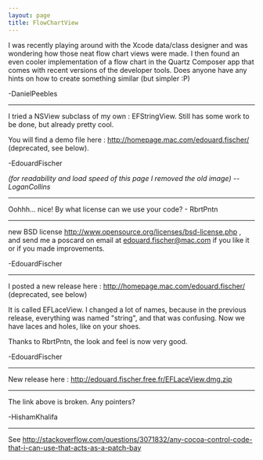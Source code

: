 ```yaml
---
layout: page
title: FlowChartView
---
```




I was recently playing around with the Xcode data/class designer and was wondering how those neat flow chart views were made. I then found an even cooler implementation of a flow chart in the Quartz Composer app that comes with recent versions of the developer tools. Does anyone have any hints on how to create something similar (but simpler :P)


-DanielPeebles

----

I tried a NSView subclass of my own : EFStringView. Still has some work to be done, but already pretty cool.

You will find a demo file here : http://homepage.mac.com/edouard.fischer/ (deprecated, see below).

-EdouardFischer

*(for readability and load speed of this page I removed the old image) --LoganCollins*

----

Oohhh... nice! By what license can we use your code? - RbrtPntn

----

new BSD license http://www.opensource.org/licenses/bsd-license.php , and send me a poscard on email at edouard.fischer@mac.com if you like it or if you made improvements.

-EdouardFischer

----

I posted a new release here : http://homepage.mac.com/edouard.fischer/ (deprecated, see below)

It is called EFLaceView. I changed a lot of names, because in the previous release, everything was named "string", and that was confusing. Now we have laces and holes, like on your shoes.

Thanks to RbrtPntn, the look and feel is now very good.

-EdouardFischer

----

New release here : http://edouard.fischer.free.fr/EFLaceView.dmg.zip

----
The link above is broken. Any pointers?

-HishamKhalifa

----
See http://stackoverflow.com/questions/3071832/any-cocoa-control-code-that-i-can-use-that-acts-as-a-patch-bay

